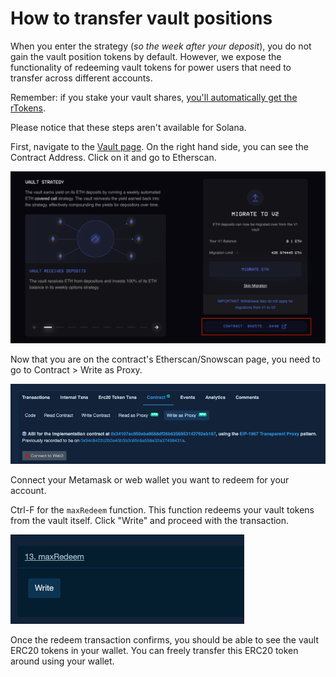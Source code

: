 # How to transfer vault positions

When you enter the strategy (_so the week after your deposit_), you do not gain the vault position tokens by default. However, we expose the functionality of redeeming vault tokens for power users that need to transfer across different accounts.&#x20;

Remember: if you stake your vault shares, [you'll automatically get the rTokens](how-to-stake-unstake-vault-shares-and-claim-rewards.md#h.stqn8ca118g).

Please notice that these steps aren't available for Solana.

First, navigate to the [Vault page](https://app.ribbon.finance/). On the right hand side, you can see the Contract Address. Click on it and go to Etherscan.

![](<../.gitbook/assets/Screenshot 2021-12-29 at 4.25.54 PM.png>)

Now that you are on the contract's Etherscan/Snowscan page, you need to go to Contract > Write as Proxy.

![](<../.gitbook/assets/Screenshot 2021-12-29 at 4.27.06 PM.png>)

Connect your Metamask or web wallet you want to redeem for your account.

Ctrl-F for the `maxRedeem` function. This function redeems your vault tokens from the vault itself. Click "Write" and proceed with the transaction.

![](<../.gitbook/assets/Screenshot 2021-12-29 at 4.27.20 PM.png>)

Once the redeem transaction confirms, you should be able to see the vault ERC20 tokens in your wallet. You can freely transfer this ERC20 token around using your wallet.

